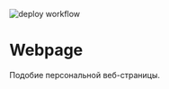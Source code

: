![deploy workflow](https://github.com/jonathanblade/webpage/actions/workflows/deploy.yml/badge.svg)

# Webpage

Подобие персональной веб-страницы.
